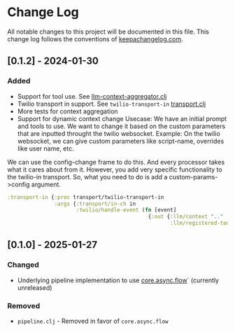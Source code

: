 # Change Log
All notable changes to this project will be documented in this file. This change log follows the conventions of [keepachangelog.com](http://keepachangelog.com/).

## [0.1.2] - 2024-01-30
### Added
- Support for tool use. See [llm-context-aggregator.clj](./src/voice_fn/processors/llm_context_aggregator.clj)
- Twilio transport in support. See `twilio-transport-in` [transport.clj](./src/voice_fn/transport.clj)
- More tests for context aggregation
- Support for dynamic context change
Usecase:
We have an initial prompt and tools to use. We want to change it based on the custom parameters that are inputted throught the twilio websocket.
Example: On the twilio websocket, we can give custom parameters like script-name, overrides like user name, etc.

We can use the config-change frame to do this. And every processor takes what it cares about from it. However, you add very specific functionality to the twilio-in transport. So, what you need to do is add a custom-params->config argument.
``` clojure
:transport-in {:proc transport/twilio-transport-in
               :args {:transport/in-ch in
                      :twilio/handle-event (fn [event]
                                             {:out {:llm/context ".."
                                                    :llm/registered-tools [...]}})}
```



## [0.1.0] - 2025-01-27
### Changed
- Underlying pipeline implementation to use [core.async.flow](https://clojure.github.io/core.async/clojure.core.async.flow.html)` (currently unreleased)

### Removed
- `pipeline.clj` - Removed in favor of `core.async.flow`

[Unreleased]: https://github.com/ovistoica/voice-fn/compare/0.1.1...HEAD
[0.1.1]: https://github.com/ovistoica/voice-fn/compare/0.1.0...0.1.1
